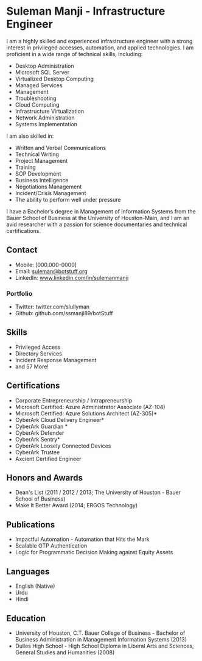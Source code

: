 # Suleman Manji - Infrastructure Engineer
I am a highly skilled and experienced infrastructure engineer with a strong interest in privileged accesses, automation, and applied technologies. I am proficient in a wide range of technical skills, including:

- Desktop Administration
- Microsoft SQL Server
- Virtualized Desktop Computing
- Managed Services
- Management
- Troubleshooting
- Cloud Computing
- Infrastructure Virtualization
- Network Administration
- Systems Implementation

I am also skilled in:

- Written and Verbal Communications
- Technical Writing
- Project Management
- Training
- SOP Development
- Business Intelligence
- Negotiations Management
- Incident/Crisis Management
- The ability to perform well under pressure

I have a Bachelor’s degree in Management of Information Systems from the Bauer School of Business at the University of Houston-Main, and I am an avid researcher with a passion for science documentaries and technical certifications.

## Contact

- Mobile: [000.000-0000]
- Email: suleman@botstuff.org
- LinkedIn: www.linkedin.com/in/sulemanmanji

### Portfolio

- Twitter: twitter.com/slullyman
- Github: github.com/ssmanji89/botStuff

## Skills

- Privileged Access
- Directory Services
- Incident Response Management
- and 57 More!

## Certifications

- Corporate Entrepreneurship / Intrapreneurship 
- Microsoft Certified: Azure Administrator Associate (AZ-104)
- Microsoft Certified: Azure Solutions Architect (AZ-305)*
- CyberArk Cloud Delivery Engineer*
- CyberArk Guardian *
- CyberArk Defender 
- CyberArk Sentry*
- CyberArk Loosely Connected Devices
- CyberArk Trustee
- Axcient Certified Engineer

## Honors and Awards

- Dean's List (2011 / 2012 / 2013; The University of Houston - Bauer School of Business)
- Make It Better Award (2014; ERGOS Technology)

## Publications

- Impactful Automation - Automation that Hits the Mark
- Scalable OTP Authentication
- Logic for Programmatic Decision Making against Equity Assets

## Languages

- English (Native)
- Urdu
- Hindi

## Education

- University of Houston, C.T. Bauer College of Business - Bachelor of Business Administration in Management Information Systems (2013)
- Dulles High School - High School Diploma in Liberal Arts and Sciences, General Studies and Humanities (2008)

